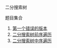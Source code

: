 二分搜索树

题目集合
1. [第一个错误的版本](./0278_first_bad_version.ts)
2. [二分搜索树前序遍历](./0144_binary_tree_preorder_traversal.ts)
3. [二分搜索树中序遍历](./0094_binary_tree_inorder_traversal.ts)
